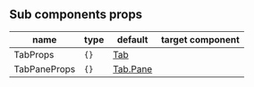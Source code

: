 ## Sub components props
|name|type|default|target component|
|----|----|-------|----------------|
|TabProps|`{}`|[Tab](https://react.semantic-ui.com/modules/tab/)|
|TabPaneProps|`{}`|[Tab.Pane](https://react.semantic-ui.com/modules/tab/)|